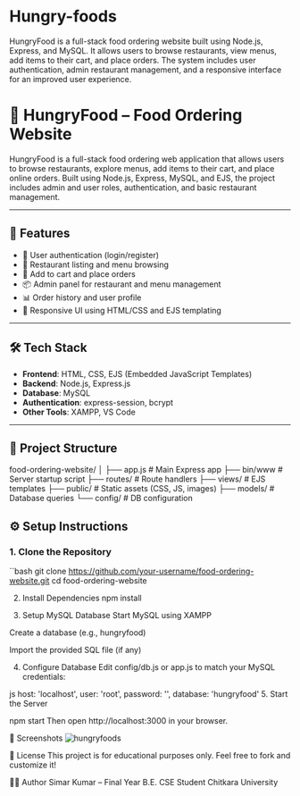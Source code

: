 # Hungry-foods
HungryFood is a full-stack food ordering website built using Node.js, Express, and MySQL. It allows users to browse restaurants, view menus, add items to their cart, and place orders. The system includes user authentication, admin restaurant management, and a responsive interface for an improved user experience.

# 🍔 HungryFood – Food Ordering Website

HungryFood is a full-stack food ordering web application that allows users to browse restaurants, explore menus, add items to their cart, and place online orders. Built using Node.js, Express, MySQL, and EJS, the project includes admin and user roles, authentication, and basic restaurant management.

---

## 🚀 Features

- 🔐 User authentication (login/register)
- 🏪 Restaurant listing and menu browsing
- 🛒 Add to cart and place orders
- 📦 Admin panel for restaurant and menu management
- 📊 Order history and user profile
- 🎨 Responsive UI using HTML/CSS and EJS templating

---

## 🛠️ Tech Stack

- **Frontend**: HTML, CSS, EJS (Embedded JavaScript Templates)
- **Backend**: Node.js, Express.js
- **Database**: MySQL
- **Authentication**: express-session, bcrypt
- **Other Tools**: XAMPP, VS Code

---

## 📂 Project Structure
food-ordering-website/ │ ├── app.js # Main Express app ├── bin/www # Server startup script ├── routes/ # Route handlers ├── views/ # EJS templates ├── public/ # Static assets (CSS, JS, images) ├── models/ # Database queries └── config/ # DB configuration

## ⚙️ Setup Instructions

### 1. Clone the Repository
``bash
git clone https://github.com/your-username/food-ordering-website.git
cd food-ordering-website

2. Install Dependencies
npm install

3. Setup MySQL Database
Start MySQL using XAMPP

Create a database (e.g., hungryfood)

Import the provided SQL file (if any)

4. Configure Database
Edit config/db.js or app.js to match your MySQL credentials:

js
host: 'localhost',
user: 'root',
password: '',
database: 'hungryfood'
5. Start the Server

npm start
Then open http://localhost:3000 in your browser.

📸 Screenshots
![hungryfoods](https://github.com/user-attachments/assets/ef3413e6-f676-40a6-8ff1-cf62516f980b)


📃 License
This project is for educational purposes only. Feel free to fork and customize it!

🙋‍♀️ Author
Simar Kumar  – Final Year B.E. CSE Student Chitkara University
